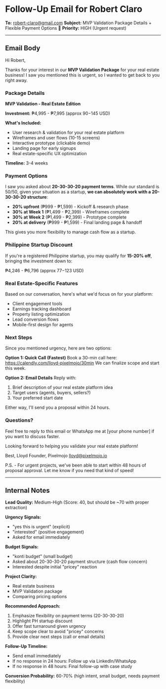 # Follow-Up Email for Robert Claro

**To:** robert-claro@gmail.com
**Subject:** MVP Validation Package Details + Flexible Payment Options 🚀
**Priority:** HIGH (Urgent request)

---

## Email Body

Hi Robert,

Thanks for your interest in our **MVP Validation Package** for your real estate business! I saw you mentioned this is urgent, so I wanted to get back to you right away.

### Package Details

**MVP Validation - Real Estate Edition**

**Investment:** ₱4,995 - ₱7,995 (approx $90-$145 USD)

**What's Included:**

- User research & validation for your real estate platform
- Wireframes and user flows (10-15 screens)
- Interactive prototype (clickable demo)
- Landing page for early signups
- Real estate-specific UX optimization

**Timeline:** 3-4 weeks

### Payment Options

I saw you asked about **20-30-30-20 payment terms**. While our standard is 50/50, given your situation as a startup, **we can absolutely work with a 20-30-30-20 structure**:

- **20% upfront** (₱999 - ₱1,599) - Kickoff & research phase
- **30% at Week 1** (₱1,499 - ₱2,399) - Wireframes complete
- **30% at Week 2** (₱1,499 - ₱2,399) - Prototype complete
- **20% at delivery** (₱999 - ₱1,599) - Final landing page & handoff

This gives you more flexibility to manage cash flow as a startup.

### Philippine Startup Discount

If you're a registered Philippine startup, you may qualify for **15-20% off**, bringing the investment down to:

₱4,246 - ₱6,796 (approx $77-$123 USD)

### Real Estate-Specific Features

Based on our conversation, here's what we'd focus on for your platform:

- Client engagement tools
- Earnings tracking dashboard
- Property listing optimization
- Lead conversion flows
- Mobile-first design for agents

### Next Steps

Since you mentioned urgency, here are two options:

**Option 1: Quick Call (Fastest)**
Book a 30-min call here: https://calendly.com/lloyd-pixelmojo/30min
We can finalize scope and start this week.

**Option 2: Email Details**
Reply with:

1. Brief description of your real estate platform idea
2. Target users (agents, buyers, sellers?)
3. Your preferred start date

Either way, I'll send you a proposal within 24 hours.

### Questions?

Feel free to reply to this email or WhatsApp me at [your phone number] if you want to discuss faster.

Looking forward to helping you validate your real estate platform!

Best,
Lloyd
Founder, Pixelmojo
[lloyd@pixelmojo.io](mailto:lloyd@pixelmojo.io)

P.S. - For urgent projects, we've been able to start within 48 hours of proposal approval. Let me know if you need that kind of speed!

---

## Internal Notes

**Lead Quality:** Medium-High (Score: 40, but should be ~70 with proper extraction)

**Urgency Signals:**

- "yes this is urgent" (explicit)
- "interested" (positive engagement)
- Asked for email immediately

**Budget Signals:**

- "konti budget" (small budget)
- Asked about 20-30-30-20 payment structure (cash flow concern)
- Interested despite initial "pricey" reaction

**Project Clarity:**

- Real estate business
- MVP Validation package
- Comparing pricing options

**Recommended Approach:**

1. Emphasize flexibility on payment terms (20-30-30-20)
2. Highlight PH startup discount
3. Offer fast turnaround given urgency
4. Keep scope clear to avoid "pricey" concerns
5. Provide clear next steps (call or email details)

**Follow-Up Timeline:**

- Send email immediately
- If no response in 24 hours: Follow up via LinkedIn/WhatsApp
- If no response in 48 hours: Final follow-up with case study

**Conversion Probability:** 60-70% (high intent, small budget, needs payment flexibility)
